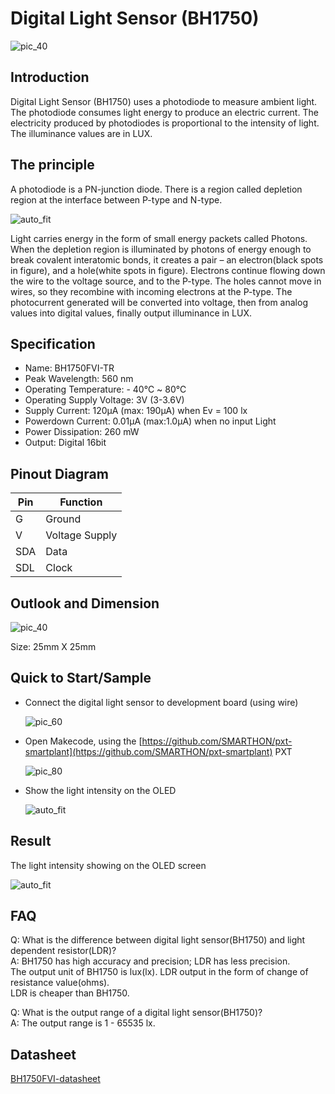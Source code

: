 # Digital Light Sensor (BH1750)

![pic_40](images/digital_light/Digital_Light_Sensor_0_1.jpg)


## Introduction

Digital Light Sensor (BH1750) uses a photodiode to measure ambient light. The photodiode consumes light energy to produce an electric current. The electricity produced by photodiodes is proportional to the intensity of light. The illuminance values are in LUX. <P>


## The principle

A photodiode is a PN-junction diode. There is a region called depletion region at the interface between P-type and N-type. <P>
![auto_fit](images/digital_light/Digital_Light_Sensor_1.jpg)

Light carries energy in the form of small energy packets called Photons. When the depletion region is illuminated by photons of energy enough to break covalent interatomic bonds, it creates a pair – an electron(black spots in figure), and a hole(white spots in figure). Electrons continue flowing down the wire to the voltage source, and to the P-type. The holes cannot move in wires, so they recombine with incoming electrons at the P-type. The photocurrent generated will be converted into voltage, then from analog values into digital values, finally output illuminance in LUX. <P>


## Specification

* Name: BH1750FVI-TR
* Peak Wavelength: 560 nm
* Operating Temperature: - 40℃ ~ 80℃
* Operating Supply Voltage: 3V (3-3.6V)
* Supply Current: 120μA (max: 190μA) when Ev = 100 lx
* Powerdown Current: 0.01μA (max:1.0μA) when no input Light
* Power Dissipation: 260 mW
* Output: Digital 16bit


## Pinout Diagram

|Pin|Function|
|--|--|
|G|Ground|
|V|Voltage Supply|
|SDA|Data|
|SDL|Clock|


## Outlook and Dimension

![pic_40](images/digital_light/Digital_Light_Sensor_2_1.png)


Size: 25mm X 25mm

## Quick to Start/Sample

* Connect the digital light sensor to development board (using wire) <P>
![pic_60](images/digital_light/Digital_Light_Sensor_3_1.png) <P>

* Open Makecode, using the [https://github.com/SMARTHON/pxt-smartplant](https://github.com/SMARTHON/pxt-smartplant) PXT <P>
![pic_80](images/digital_light/Digital_Light_Sensor_4.png) <P>

* Show the light intensity on the OLED <P>
![auto_fit](images/digital_light/Digital_Light_Sensor_5.png) <P>


## Result

The light intensity showing on the OLED screen <P>
![auto_fit](images/digital_light/Digital_Light_Sensor_6.png)


## FAQ

Q: What is the difference between digital light sensor(BH1750) and light dependent resistor(LDR)? <BR>
A: BH1750 has high accuracy and precision; LDR has less precision. <BR>
The output unit of BH1750 is lux(lx). LDR output in the form of change of resistance value(ohms). <BR>
LDR is cheaper than BH1750.

Q: What is the output range of a digital light sensor(BH1750)? <BR>
A: The output range is 1 - 65535 lx.


## Datasheet

[BH1750FVI-datasheet](https://www.mouser.com/datasheet/2/348/Rohm_11162017_ROHMS34826-1-1279292.pdf)
